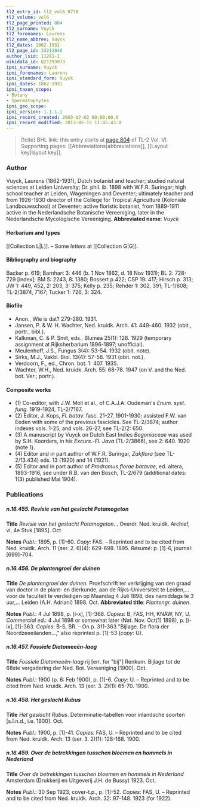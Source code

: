 ```yaml
---
tl2_entry_id: tl2_vol6_0778
tl2_volume: vol6
tl2_page_printed: 804
tl2_surname: Vuyck
tl2_forenames: Laurens
tl2_name_abbrev: Vuyck
tl2_dates: 1862-1931
tl2_page_id: 33212846
author_lsid: 11281-1
wikidata_id: Q21393973
ipni_surname: Vuyck
ipni_forenames: Laurens
ipni_standard_form: Vuyck
ipni_dates: 1862-1931
ipni_taxon_scope: 
- Botany
- Spermatophytes
ipni_geo_scope: 
ipni_version: 1.1.1.1
ipni_record_created: 2003-07-02 00:00:00.0
ipni_record_modified: 2013-05-15 11:45:43.0
---
```



> [!cite] BHL link: this entry starts at [page 804](https://www.biodiversitylibrary.org/page/33212846) of TL-2 Vol. VI.
> Supporting pages: [[Abbreviations|abbreviations]], [[Layout key|layout key]].

### Author

Vuyck, Laurens (1862-1931), Dutch botanist and teacher; studied natural sciences at Leiden University; Dr. phil. ib. 1898 with W.F.R. Suringar; high school teacher at Leiden, Wageningen and Deventer; ultimately teacher and from 1926-1930 director of the College for Tropical Agriculture (Koloniale Landbouwschool) at Deventer; active floristic botanist, from 1889-1911 active in the Nederlandsche Botanische Vereeniging, later in the Nederlandsche Mycologische Vereeniging. 
**Abbreviated name**: *Vuyck*

#### Herbarium and types

[[Collection L|L]]. – Some *letters* at [[Collection G|G]].

#### Bibliography and biography

Backer p. 619; Barnhart 3: 446 (b. 1 Nov 1862, d. 18 Nov 1931); BL 2: 728-729 \[index\]; BM 5: 2243, 8: 1380; Bossert p.422; CSP 19: 417; Hirsch p. 313; JW 1: 449, 452, 2: 203, 3: 375; Kelly p. 235; Rehder 1: 302, 391; TL-1/608; TL-2/3874, 7167; Tucker 1: 726, 3: 324.

#### Biofile

- Anon., Wie is dat? 279-280. 1931.
- Jansen, P. & W. H. Wachter, Ned. kruidk. Arch. 41: 449-460. 1932 (obit., portr., bibl.).
- Kalkman, C. & P. Smit, eds., Blumea 25(1): 128. 1929 (temporary assignment at Rijksherbarium 1896-1897; unofficial).
- Meulenhoff, J.S., Fungus 3(4): 53-54. 1932 (obit. note).
- Sirks, M.J., Vakbl. Biol. 13(4): 57-58. 1931 (obit. not.).
- Verdoorn, F., ed., Chron. bot. 1: 407. 1935.
- Wachter, W.H., Ned. kruidk. Arch. 55: 68-78. 1947 (on V. and the Ned. bot. Ver.; portr.).

#### Composite works

- (1) Co-editor, with J.W. Moll et al., of C.A.J.A. Oudeman's *Enum. syst. fung.* 1919-1924, TL-2/7167.
- (2) Editor, J. Kops, *Fl. batav.* fasc. 21-27, 1901-1930; assisted F.W. van Eeden with some of the previous fascicles. See TL-2/3874; author indexes vols. 1-25, and vols. 26-27, see TL-2/2: 650.
- (3) A manuscript by Vuyck on Dutch East Indies *Begoniaceae* was used by S.H. Koorders, in his *Excurs*.-*Fl. Java* (TL-2/3866), see 2: 640. 1920 (note 1).
- (4) Editor and in part author of W.F.R. Suringar, *Zakflora* (see TL-2/13.434) eds. 13 (1920) and 14 (1921).
- (5) Editor and in part author of *Prodromus florae batavae*, ed. altera, 1893-1916, see under R.B. van den Bosch, TL-2/679 (additional dates: 1(3) published Mai 1904).

### Publications

##### n.16.455. Revisie van het geslacht Potamogeton

**Title**
*Revisie van het geslacht Potamogeton*... Overdr. Ned. kruidk. Archief, vi, 4e Stuk \[1895\]. Oct.

**Notes**
*Publ*.: 1895, p. \[1\]-60. *Copy*: FAS. – Reprinted and to be cited from Ned. kruidk. Arch. 11 (ser. 2. 6)(4): 629-698. 1895. *Résumé*: p. \[1\]-6, journal: \[699\]-704.

##### n.16.456. De plantengroei der duinen

**Title**
*De plantengroei der duinen*. Proefschrift ter verkrijging van den graad van doctor in de plant- en dierkunde, aan de Rijks-Universiteit te Leiden,... voor de faculteit te verdedigen op Maandag 4 Juli 1898, des namiddags te 3 uur,... Leiden (A.H. Adriani) 1898. Oct.
**Abbreviated title**: *Plantengr. duinen*.

**Notes**
*Publ*.: 4 Jul 1898, p. \[i-x\], \[1\]-368. *Copies*: B, FAS, HH, KNAW, NY, U.
*Commercial ed*.: 4 Jul 1898 or somewhat later (Nat. Nov. Oct(1) 1898), p. \[i-ix\], \[1\]-363.
*Copies*: B-S, BR. – On p. 311-363 "Bijlage. De flora der Noordzeeeilanden...," also reprinted p. \[1\]-53 (*copy*: U).

##### n.16.457. Fossiele Diatomeeën-laag

**Title**
*Fossiele Diatomeeën-laag* rij \[err. for "bij"\] Renkum. Bijlage tot de 68ste vergadering der Ned. Bot. Vereeniging \[1900\]. Oct.

**Notes**
*Publ*.: 1900 (p. 6: Feb 1900), p. \[1\]-6. *Copy*: U. – Reprinted and to be cited from Ned. kruidk. Arch. 13 (ser. 3. 2)(1): 65-70. 1900.

##### n.16.458. Het geslacht Rubus

**Title**
*Het geslacht Rubus*. Determinatie-tabellen voor inlandsche soorten \[s.l.n.d., i.e. 1900\]. Oct.

**Notes**
*Publ*.: 1900, p. \[1\]-41. *Copies*: FAS, U. – Reprinted and to be cited from Ned. kruidk. Arch. 13 (ser. 3. 2)(1): 128-168. 1900.

##### n.16.459. Over de betrekkingen tusschen bloemen en hommels in Nederland

**Title**
*Over de betrekkingen tusschen bloemen en hommels in Nederland* Amsterdam (Drukkerij en Uitgeverij J.H. de Bussy) 1923. Oct.

**Notes**
*Publ*.: 30 Sep 1923, cover-t.p., p. \[1\]-52. *Copies*: FAS, U. – Reprinted and to be cited from Ned. kruidk. Arch. 32: 97-148. 1923 (for 1922).
